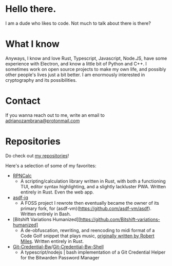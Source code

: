 # Hello there.
I am a dude who likes to code.
Not much to talk about there is there?

# What I know
Anyways, I know and love Rust, Typescript, Javascript, Node.JS, have some experience with Electron, and know a little bit of Python and C++.
I sometimes work on open source projects to make my own life, and possibly other people's lives just a bit better.
I am enormously interested in cryptography and its possibilities.

# Contact
If you wanna reach out to me, write an email to adrianozambrana@protonmail.com

# Repositories
Do check out [my repositories](https://github.com/AZMCode)!

Here's a selection of some of my favorites:

 - [RPNCalc](https://github.com/AZMCode/rpncalc)
   - A scripting/calculation library written in Rust, with both a functioning TUI, editor syntax highlighting, and a slightly lackluster PWA. Written entirely in Rust. Even the web app.
 - [asdf-jq](https://github.com/asdf-jq)
   - A FOSS project I rewrote then eventually became the owner of its primary fork, for (asdf-vm)(https://github.com/asdf-vm/asdf). Written entirely in Bash.
 - [Bitshift Variations Humanized][https://github.com/Bitshift-variations-humanized]
   - A de-obfuscation, rewriting, and reencoding to midi format of a Code Golf snippet that plays music, [originally written by Robert Miles](https://www.youtube.com/watch?v=MqZgoNRERY8). Written entirely in Rust.
 - [Git-Credential-Bw](https://github.com/AZMCode/git-credential-bw)/[Git-Credential-Bw-Shell](https://github.com/AZMCode/git-credential-bw-shell)
   - A typescript/nodejs | bash implementation of a Git Credential Helper for the Bitwarden Password Manager
